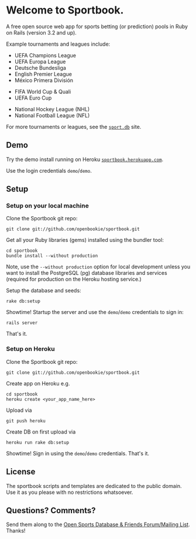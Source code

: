 # Welcome to Sportbook.

A free open source web app for sports betting (or prediction) pools in Ruby on Rails (version 3.2 and up).

Example tournaments and leagues include:

<!-- clubs -->

* UEFA Champions League
* UEFA Europa League
* Deutsche Bundesliga
* English Premier League
* México Primera División


<!-- national teams -->

* FIFA World Cup & Quali 
* UEFA Euro Cup


<!-- more sports -->

* National Hockey League (NHL)
* National Football League (NFL)


For more tournaments or leagues, see the [`sport.db`](https://github.com/geraldb/sport.db) site.

## Demo

Try the demo install running on Heroku [`sportbook.herokuapp.com`](http://sportbook.herokuapp.com).

Use the login credentials `demo`/`demo`. 


## Setup

### Setup on your local machine

Clone the Sportbook git repo:

    git clone git://github.com/openbookie/sportbook.git

Get all your Ruby libraries (gems) installed using the bundler tool:

    cd sportbook
    bundle install --without production

Note, use the `--without production` option for local development
unless you want to install the PostgreSQL (pg) database libraries and services
(required for production on the Heroku hosting service.)

Setup the database and seeds:

    rake db:setup

Showtime! Startup the server and use the `demo`/`demo` credentials to sign in:

    rails server

That's it.


### Setup on Heroku 

Clone the Sportbook git repo:

    git clone git://github.com/openbookie/sportbook.git

Create app on Heroku e.g.

    cd sportbook
    heroku create <your_app_name_here>

Upload via

    git push heroku

Create DB on first upload via

    heroku run rake db:setup

Showtime! Sign in using the  `demo`/`demo` credentials. That's it.


## License

The sportbook scripts and templates are dedicated to the public domain.
Use it as you please with no restrictions whatsoever.

## Questions? Comments?

Send them along to the [Open Sports Database & Friends Forum/Mailing List](http://groups.google.com/group/opensport).
Thanks!
